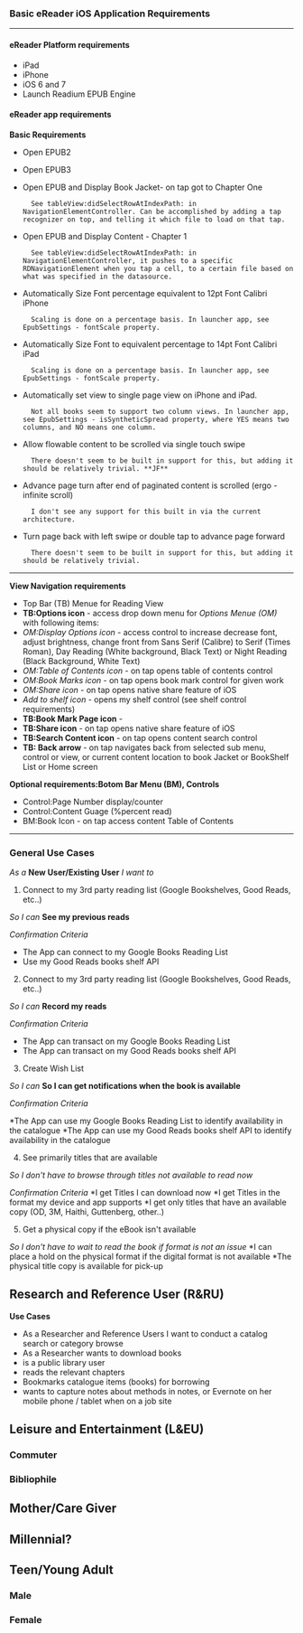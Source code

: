 ### Basic eReader iOS Application Requirements

***

#### eReader Platform requirements
* iPad
* iPhone
* iOS 6 and 7
* Launch Readium EPUB Engine

#### eReader app requirements
**Basic Requirements**

* Open EPUB2
* Open EPUB3
* Open EPUB and Display Book Jacket- on tap got to Chapter One
        
        See tableView:didSelectRowAtIndexPath: in NavigationElementController. Can be accomplished by adding a tap recognizer on top, and telling it which file to load on that tap.

* Open EPUB and Display Content - Chapter 1

        See tableView:didSelectRowAtIndexPath: in NavigationElementController, it pushes to a specific RDNavigationElement when you tap a cell, to a certain file based on what was specified in the datasource.

* Automatically Size Font percentage equivalent to 12pt Font Calibri iPhone

        Scaling is done on a percentage basis. In launcher app, see EpubSettings - fontScale property.

* Automatically Size Font to equivalent percentage to 14pt Font Calibri iPad

        Scaling is done on a percentage basis. In launcher app, see EpubSettings - fontScale property.

* Automatically set view to single page view on iPhone and iPad.  

        Not all books seem to support two column views. In launcher app, see EpubSettings - isSyntheticSpread property, where YES means two columns, and NO means one column.

* Allow flowable content to be scrolled via single touch swipe

        There doesn't seem to be built in support for this, but adding it should be relatively trivial. **JF** 

* Advance page turn after end of paginated content is scrolled (ergo - infinite scroll) 

        I don't see any support for this built in via the current architecture.

* Turn page back with left swipe or double tap to advance page forward
        
        There doesn't seem to be built in support for this, but adding it should be relatively trivial.

***

**View Navigation requirements**

* Top Bar (TB) Menue for Reading View
* **TB:Options icon** - access drop down menu for _Options Menue (OM)_ with following items:
* _OM:Display Options icon_ - access control to increase decrease font, adjust brightness, change front from Sans Serif (Calibre) to Serif (Times Roman), Day Reading (White background, Black Text) or Night Reading (Black Background, White Text)
* _OM:Table of Contents icon_ - on tap opens table of contents control
* _OM:Book Marks icon_ - on tap opens book mark control for given work 
* _OM:Share icon_ - on tap opens native share feature of iOS
* _Add to shelf icon_ - opens my shelf control (see shelf control requirements)
* **TB:Book Mark Page icon** -  
* **TB:Share icon** - on tap opens native share feature of iOS
* **TB:Search Content icon** - on tap opens content search control
* **TB: Back arrow** - on tap navigates back from selected sub menu, control or view, or current content location to book Jacket or BookShelf List or Home screen

**Optional requirements:Botom Bar Menu (BM), Controls**
* Control:Page Number display/counter
* Control:Content Guage (%percent read)
* BM:Book Icon - on tap access content Table of Contents 

***
### General Use Cases ###
_As a_ **New User/Existing User** 
_I want to_

1. Connect to my 3rd party reading list (Google Bookshelves, Good Reads, etc..)
	
_So I can_ **See my previous reads**	

_Confirmation Criteria_

* The App can connect to my Google Books Reading List
* Use my Good Reads books shelf API

2. Connect to my 3rd party reading list (Google Bookshelves, Good Reads, etc..)
	
_So I can_ **Record my reads**

_Confirmation Criteria_

* The App can transact on my Google Books Reading List
* The App can transact on my Good Reads books shelf API

3. Create Wish List

_So I can_ **So I can get notifications when the book is available**

_Confirmation Criteria_

*The App can use my Google Books Reading List to identify availability in the catalogue
*The App can use my Good Reads books shelf API to identify availability in the catalogue

4. See primarily titles that are available

_So I don't have to browse through titles not available to read now_

_Confirmation Criteria_
*I get Titles I can download now 
*I get Titles in the format my device and app supports
*I get only titles that have an available copy (OD, 3M, Haithi, Guttenberg, other..)

5.  Get a physical copy if the eBook isn't available

_So I don't have to wait to read the book if format is not an issue_
*I can place a hold on the physical format if the digital format is not available
*The physical title copy is available for pick-up

## Research and Reference User (R&RU)

**Use Cases**
* As a Researcher and Reference Users I want to conduct a catalog search or category browse
* As a Researcher wants to download books
* is a public library user
* reads the relevant chapters
* Bookmarks catalogue items (books) for borrowing
* wants to capture notes about methods in notes, or Evernote on her mobile phone / tablet when on  a job site

## Leisure and Entertainment (L&EU)
### Commuter

### Bibliophile

## Mother/Care Giver

## Millennial?

## Teen/Young Adult

### Male

### Female


